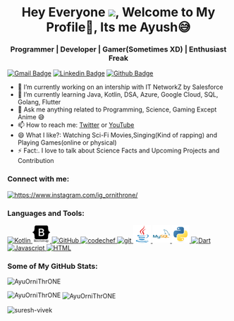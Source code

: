<h1 align="center">Hey Everyone <img src="https://media.giphy.com/media/hvRJCLFzcasrR4ia7z/giphy.gif" width="28">, Welcome to My Profile🤝, Its me Ayush😅</h1>

<h3 align="center">Programmer | Developer | Gamer(Sometimes XD) | Enthusiast Freak</h3>

[![Gmail Badge](https://img.shields.io/badge/-ayushprakashthaware@gmail.com-c14438?style=flat&logo=Gmail&logoColor=white&link=mailto:ayushprakashthaware@gmail.com)](https://mail.google.com/mail/u/0/?tab=rm&ogbl=#inbox?compose=GTvVlcSGMTDtgcwKxqKZBkkClcTbzLjkXBtrtbMLsqVWbJdTGBVtpXnTljHldVjsBNmKkFVWsnPTr) 
[![Linkedin Badge](https://img.shields.io/badge/-Ayush_Thaware-0072b1?style=flat&logo=Linkedin&logoColor=white&link=https://www.linkedin.com/in/ayush-thaware-00a015204/)](https://www.linkedin.com/in/ayush-thaware-00a015204/)
[![Github Badge](https://img.shields.io/badge/-AyuOrniThrONE-grey?style=flat&logo=github&logoColor=white&link=https://github.com/AyuOrniThrONE)](https://github.com/AyuOrniThrONE)   

- 🔭 I’m currently working on an intership with IT NetworkZ by Salesforce
- 🌱 I’m currently learning Java, Kotlin, DSA, Azure, Google Cloud, SQL, Golang, Flutter
- 💬 Ask me anything related to Programming, Science, Gaming Except Anime 😅
- 📫 How to reach me: [Twitter](https://twitter.com/Ayush31193239) or [YouTube](https://www.youtube.com/channel/UCp1DzCRS59iFsbNw6GkCYMw)
- 😄 What I like?: Watching Sci-Fi Movies,Singing(Kind of rapping) and Playing Games(online or physical)
- ⚡ Fact:. I love to talk about Science Facts and Upcoming Projects and Contribution
<h3 align="left">Connect with me:</h3>
<p align="left">
<a href="https://www.instagram.com/ig_ornithrone/" target="blank"><img align="center" src="https://raw.githubusercontent.com/rahuldkjain/github-profile-readme-generator/master/src/images/icons/Social/instagram.svg" alt="https://www.instagram.com/ig_ornithrone/" height="30" width="40" /></a>
</p>

<h3 align="left">Languages and Tools:</h3>
<p align="left"> <a href="https://kotlinlang.org/" target="_blank"> <img src="https://pbs.twimg.com/profile_images/1399329694340747271/T5fbWxtN_400x400.png" alt="Kotlin" width="40" height="40"/> </a> <a href="https://getbootstrap.com" target="_blank"> <img src="https://raw.githubusercontent.com/devicons/devicon/master/icons/bootstrap/bootstrap-plain-wordmark.svg" alt="bootstrap" width="40" height="40"/> </a> <a href="https://github.com/" target="_blank"> <img src="https://github.githubassets.com/images/modules/logos_page/GitHub-Mark.png" alt="GitHub" width="40" height="40"/> </a> <a href="https://www.codechef.com/" target="_blank"> <img src="https://cdn.codechef.com/images/cc-logo-sd.svg" alt="codechef" width="40" height="40"/> </a> <a href="https://git-scm.com/" target="_blank"> <img src="https://www.vectorlogo.zone/logos/git-scm/git-scm-icon.svg" alt="git" width="40" height="40"/> </a><a href="https://www.java.com" target="_blank"> <img src="https://raw.githubusercontent.com/devicons/devicon/master/icons/java/java-original.svg" alt="java" width="40" height="40"/> </a><a href="https://www.mysql.com/" target="_blank"> <img src="https://raw.githubusercontent.com/devicons/devicon/master/icons/mysql/mysql-original-wordmark.svg" alt="mysql" width="40" height="40"/> </a> <a href="https://www.python.org" target="_blank"> <img src="https://raw.githubusercontent.com/devicons/devicon/master/icons/python/python-original.svg" alt="python" width="40" height="40"/> </a> <a href="https://dart.dev/" target="_blank"> <img src="https://www.kindpng.com/picc/m/176-1766554_dart-programming-language-logo-hd-png-download.png" alt="Dart" width="40" height="40"/> </a> <a href="https://www.javascript.com" target="_blank"> <img src="https://upload.wikimedia.org/wikipedia/commons/thumb/9/99/Unofficial_JavaScript_logo_2.svg/480px-Unofficial_JavaScript_logo_2.svg.png" alt="Javascript" width="40" height="40"/> </a> <a href="https://html.com" target="_blank"> <img src="https://upload.wikimedia.org/wikipedia/commons/thumb/6/61/HTML5_logo_and_wordmark.svg/1200px-HTML5_logo_and_wordmark.svg.png" alt="HTML" width="40" height="40"/> </a> </p>


<h3 align="left">Some of My GitHub Stats:</h3>
<p align="left"> <img src="https://komarev.com/ghpvc/?username=AyuOrinThrONE&label=Profile%20views&color=0e75b6&style=flat" alt="AyuOrniThrONE" /></p> 
<p><img align="left" src="https://github-readme-stats.vercel.app/api/top-langs?username=AyuOrniThrONE&show_icons=true&locale=en&layout=compact" alt="AyuOrniThrONE" /></p>
<p>&nbsp;<img align="center" src="https://github-readme-stats.vercel.app/api?username=AyuOrniThrONE&show_icons=true&locale=en" alt="AyuOrniThrONE" /></p>
<p><img align="center" src="https://github-readme-streak-stats.herokuapp.com/?user=AyuOrniThrONE&" alt="suresh-vivek" /></p>

